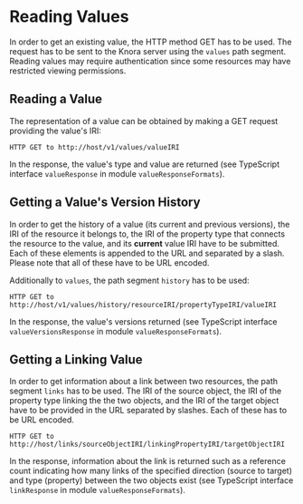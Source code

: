 <!---
Copyright © 2015-2018 the contributors (see Contributors.md).

This file is part of Knora.

Knora is free software: you can redistribute it and/or modify
it under the terms of the GNU Affero General Public License as published
by the Free Software Foundation, either version 3 of the License, or
(at your option) any later version.

Knora is distributed in the hope that it will be useful,
but WITHOUT ANY WARRANTY; without even the implied warranty of
MERCHANTABILITY or FITNESS FOR A PARTICULAR PURPOSE.  See the
GNU Affero General Public License for more details.

You should have received a copy of the GNU Affero General Public
License along with Knora.  If not, see <http://www.gnu.org/licenses/>.
-->

# Reading Values

In order to get an existing value, the HTTP method GET has to be used.
The request has to be sent to the Knora server using the `values` path
segment. Reading values may require authentication since some resources
may have restricted viewing permissions.

## Reading a Value

The representation of a value can be obtained by making a GET request
providing the value's IRI:

```
HTTP GET to http://host/v1/values/valueIRI
```

In the response, the value's type and value are returned (see TypeScript
interface `valueResponse` in module `valueResponseFormats`).

## Getting a Value's Version History

In order to get the history of a value (its current and previous
versions), the IRI of the resource it belongs to, the IRI of the
property type that connects the resource to the value, and its
**current** value IRI have to be submitted. Each of these elements is
appended to the URL and separated by a slash. Please note that all of
these have to be URL encoded.

Additionally to `values`, the path segment `history` has to be used:

```
HTTP GET to http://host/v1/values/history/resourceIRI/propertyTypeIRI/valueIRI
```

In the response, the value's versions returned (see TypeScript interface
`valueVersionsResponse` in module `valueResponseFormats`).

## Getting a Linking Value

In order to get information about a link between two resources, the path
segment `links` has to be used. The IRI of the source object, the IRI of
the property type linking the the two objects, and the IRI of the target
object have to be provided in the URL separated by slashes. Each of
these has to be URL
    encoded.

```
HTTP GET to http://host/links/sourceObjectIRI/linkingPropertyIRI/targetObjectIRI
```

In the response, information about the link is returned such as a
reference count indicating how many links of the specified direction
(source to target) and type (property) between the two objects exist
(see TypeScript interface `linkResponse` in module
`valueResponseFormats`).
